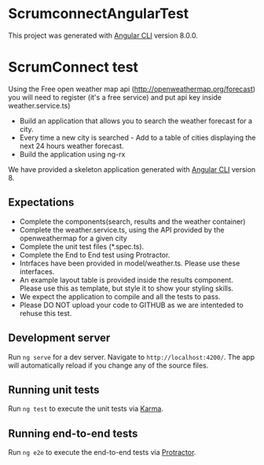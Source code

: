# ScrumconnectAngularTest

This project was generated with [Angular CLI](https://github.com/angular/angular-cli) version 8.0.0.

# ScrumConnect test

Using the Free open weather map api (http://openweathermap.org/forecast) you will need to register (it's a free service) and put api key inside weather.service.ts)

  * Build an application that allows you to search the weather forecast for a city. 
  * Every time a new city is searched - Add to a table of cities displaying the next 24 hours weather forecast.
  * Build the application using ng-rx

We have provided a skeleton application  generated with [Angular CLI](https://github.com/angular/angular-cli) version 8.

## Expectations

  * Complete the components(search, results and the weather container)
  * Complete the weather.service.ts, using the API provided by the openweathermap for a given city
  * Complete the unit test files (*.spec.ts).
  * Complete the End to End test using Protractor.
  * Intrfaces have been provided in model/weather.ts. Please use these interfaces.
  * An example layout table is provided inside the results component. Please use this as template, but style it to show your styling skills.
  * We expect the application to compile and all the tests to pass.
  * Please DO NOT upload your code to GITHUB as we are intenteded to rehuse this test.


## Development server

Run `ng serve` for a dev server. Navigate to `http://localhost:4200/`. The app will automatically reload if you change any of the source files.

## Running unit tests

Run `ng test` to execute the unit tests via [Karma](https://karma-runner.github.io).

## Running end-to-end tests

Run `ng e2e` to execute the end-to-end tests via [Protractor](http://www.protractortest.org/).
